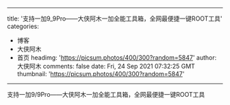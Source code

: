 
---
title: '支持一加9_9Pro——大侠阿木一加全能工具箱，全网最便捷一键ROOT工具'
categories: 
 - 博客
 - 大侠阿木
 - 首页
headimg: 'https://picsum.photos/400/300?random=5847'
author: 大侠阿木
comments: false
date: Fri, 24 Sep 2021 07:32:25 GMT
thumbnail: 'https://picsum.photos/400/300?random=5847'
---

<div>   
支持一加9/9Pro——大侠阿木一加全能工具箱，全网最便捷一键ROOT工具  
</div>
            